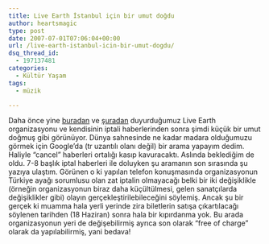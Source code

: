 ```yaml
---
title: Live Earth İstanbul için bir umut doğdu
author: heartsmagic
type: post
date: 2007-07-01T07:06:04+00:00
url: /live-earth-istanbul-icin-bir-umut-dogdu/
dsq_thread_id:
  - 197137481
categories:
  - Kültür Yaşam
tags:
  - müzik

---
```

Daha önce yine <a href="https://www.murekkep.org/live-earth-istanbulda-336" target="_blank">buradan</a> ve <a href="https://www.murekkep.org/live-earth-istanbul-iptal-345" target="_blank">şuradan</a> duyurduğumuz Live Earth organizasyonu ve kendisinin iptali haberlerinden sonra şimdi küçük bir umut doğmuş gibi görünüyor. Dünya sahnesinde ne kadar madara olduğumuzu görmek için Google&#8217;da (tr uzantılı olanı değil) bir arama yapayım dedim. Haliyle &#8220;cancel&#8221; haberleri ortalığı kasıp kavuracaktı. Aslında beklediğim de oldu. 7-8 başlık iptal haberleri ile doluyken şu aramanın son sırasında şu yazıya ulaştım. Görünen o ki yapılan telefon konuşmasında organizasyonun Türkiye ayağı sorumlusu olan zat iptalin olmayacağı belki bir iki değişiklikle (örneğin organizasyonun biraz daha küçültülmesi, gelen sanatçılarda değişiklikler gibi) olayın gerçekleştirilebileceğini söylemiş. Ancak şu bir gerçek ki muamma hala yerli yerinde zira biletlerin satışa çıkartılacağı söylenen tarihden (18 Haziran) sonra hala bir kıpırdanma yok. Bu arada organizasyonun yeri de değişebilirmiş ayrıca son olarak &#8220;free of charge&#8221; olarak da yapılabilirmiş, yani bedava!